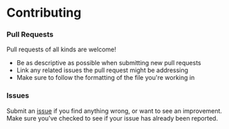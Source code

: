 # Contributing

### Pull Requests
Pull requests of all kinds are welcome!

- Be as descriptive as possible when submitting new pull requests
- Link any related issues the pull request might be addressing
- Make sure to follow the formatting of the file you're working in

### Issues

Submit an [issue](https://github.com/tylerbwong/AllAboard/issues/new) if you find anything wrong, or want to see an improvement.
Make sure you've checked to see if your issue has already been reported.